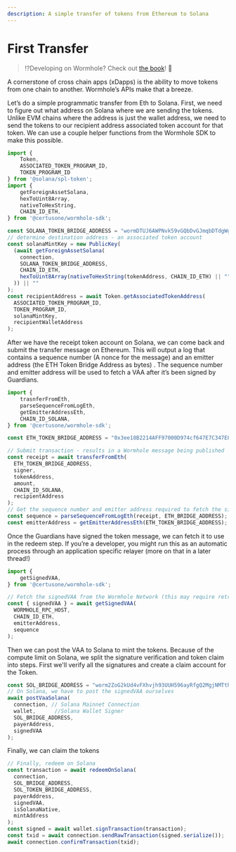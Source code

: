 ```yaml
---
description: A simple transfer of tokens from Ethereum to Solana
---
```


# First Transfer

> :interrobang:Developing on Wormhole? Check out [the book](https://book.wormhole.com)! :book:

A cornerstone of cross chain apps (xDapps) is the ability to move tokens from one chain to another. Wormhole’s APIs make that a breeze.

Let’s do a simple programmatic transfer from Eth to Solana. First, we need to figure out what address on Solana where we are sending the tokens. Unlike EVM chains where the address is just the wallet address, we need to send the tokens to our recipient address associated token account for that token. We can use a couple helper functions from the Wormhole SDK to make this possible.

```javascript
import {
	Token,
	ASSOCIATED_TOKEN_PROGRAM_ID,
	TOKEN_PROGRAM_ID
} from '@solana/spl-token';
import {
	getForeignAssetSolana,
	hexToUint8Array,
	nativeToHexString,
	CHAIN_ID_ETH,
} from '@certusone/wormhole-sdk';

const SOLANA_TOKEN_BRIDGE_ADDRESS = "wormDTUJ6AWPNvk59vGQbDvGJmqbDTdgWgAqcLBCgUb";
// determine destination address - an associated token account
const solanaMintKey = new PublicKey(
  (await getForeignAssetSolana(
    connection,
    SOLANA_TOKEN_BRIDGE_ADDRESS,
    CHAIN_ID_ETH,
    hexToUint8Array(nativeToHexString(tokenAddress, CHAIN_ID_ETH) || "")
  )) || ""
);
const recipientAddress = await Token.getAssociatedTokenAddress(
  ASSOCIATED_TOKEN_PROGRAM_ID,
  TOKEN_PROGRAM_ID,
  solanaMintKey,
  recipientWalletAddress
);
```

After we have the receipt token account on Solana, we can come back and submit the transfer message on Ethereum. This will output a log that contains a sequence number (A nonce for the message) and an emitter address (the ETH Token Bridge Address as bytes) . The sequence number and emitter address will be used to fetch a VAA after it’s been signed by Guardians.

```javascript
import {
	trasnferFromEth,
	parseSequenceFromLogEth,
	getEmitterAddressEth,
	CHAIN_ID_SOLANA,
} from '@certusone/wormhole-sdk';

const ETH_TOKEN_BRIDGE_ADDRESS = "0x3ee18B2214AFF97000D974cf647E7C347E8fa585";

// Submit transaction - results in a Wormhole message being published
const receipt = await transferFromEth(
  ETH_TOKEN_BRIDGE_ADDRESS,
  signer,
  tokenAddress,
  amount,
  CHAIN_ID_SOLANA,
  recipientAddress
);
// Get the sequence number and emitter address required to fetch the signedVAA of our message
const sequence = parseSequenceFromLogEth(receipt, ETH_BRIDGE_ADDRESS);
const emitterAddress = getEmitterAddressEth(ETH_TOKEN_BRIDGE_ADDRESS);
```

Once the Guardians have signed the token message, we can fetch it to use in the redeem step. If you’re a developer, you might run this as an automatic process through an application specific relayer (more on that in a later thread!)

```javascript
import {
	getSignedVAA,
} from '@certusone/wormhole-sdk';

// Fetch the signedVAA from the Wormhole Network (this may require retries while you wait for confirmation)
const { signedVAA } = await getSignedVAA(
  WORMHOLE_RPC_HOST,
  CHAIN_ID_ETH,
  emitterAddress,
  sequence
);
```

Then we can post the VAA to Solana to mint the tokens. Because of the compute limit on Solana, we split the signature verification and token claim into steps. First we'll verify all the signatures and create a claim account for the Token.

```javascript
const SOL_BRIDGE_ADDRESS = "worm2ZoG2kUd4vFXhvjh93UUH596ayRfgQ2MgjNMTth";
// On Solana, we have to post the signedVAA ourselves
await postVaaSolana(
  connection, // Solana Mainnet Connection
  wallet,      //Solana Wallet Signer
  SOL_BRIDGE_ADDRESS,
  payerAddress,
  signedVAA
);
```

Finally, we can claim the tokens

```javascript
// Finally, redeem on Solana
const transaction = await redeemOnSolana(
  connection,
  SOL_BRIDGE_ADDRESS,
  SOL_TOKEN_BRIDGE_ADDRESS,
  payerAddress,
  signedVAA,
  isSolanaNative,
  mintAddress
);
const signed = await wallet.signTransaction(transaction);
const txid = await connection.sendRawTransaction(signed.serialize());
await connection.confirmTransaction(txid);
```
